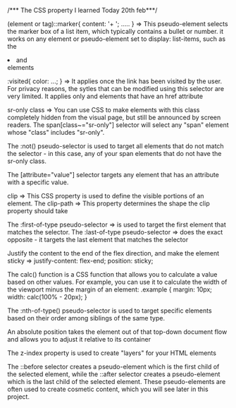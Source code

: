 /*** The CSS property I learned Today 20th feb***/


(element or tag)::marker{
    content: '+ ';
    .....
} => This pseudo-element selects the marker box of a list item, which typically contains a bullet or number. it works on any element or pseudo-element set to display: list-items, such as the <li> and <summary> elements

:visited{
    color: ...;
} => It applies once the link has been visited by the user. For privacy reasons, the sytles that can be modified using this selector are very limited. It applies only <a> and <area> elements that have an href attribute

sr-only class => You can use CSS to make elements with this class completely hidden from the visual page, but still be announced by screen readers.
The span[class~="sr-only"] selector will select any "span" element whose "class" includes "sr-only".

The :not() pseudo-selector is used to target all elements that do not match the selector - in this case, any of your span elements that do not have the sr-only class.

The [attribute="value"] selector targets any element that has an attribute with a specific value.

clip => This CSS property is used to define the visible portions of an element.
The clip-path => This property determines the shape the clip property should take

The :first-of-type pseudo-selector => is used to target the first element that matches the selector. 
The :last-of-type pseudo-selector => does the exact opposite - it targets the last element that matches the selector

Justify the content to the end of the flex direction, and make the element sticky => justify-content: flex-end;
          position: sticky;

The calc() function is a CSS function that allows you to calculate a value based on other values. For example, you can use it to calculate the width of the viewport minus the margin of an element:
.example {
  margin: 10px;
  width: calc(100% - 20px);
}

The :nth-of-type() pseudo-selector is used to target specific elements based on their order among siblings of the same type.

An absolute position takes the element out of that top-down document flow and allows you to adjust it relative to its container

The z-index property is used to create "layers" for your HTML elements

The ::before selector creates a pseudo-element which is the first child of the selected element, while the ::after selector creates a pseudo-element which is the last child of the selected element. These pseudo-elements are often used to create cosmetic content, which you will see later in this project.